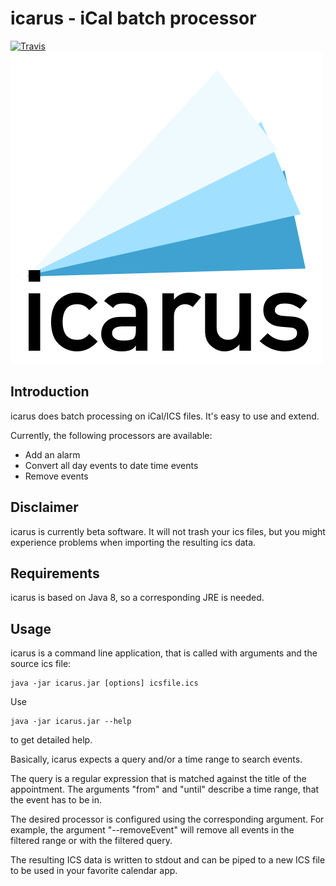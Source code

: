 # icarus - iCal batch processor
[![Travis](https://img.shields.io/travis/dploeger/icarus)](https://travis-ci.org/dploeger/icarus)
![icarus](design/logo.png)

## Introduction

icarus does batch processing on iCal/ICS files. It's easy to use and
extend.

Currently, the following processors are available:

* Add an alarm
* Convert all day events to date time events
* Remove events

## Disclaimer

icarus is currently beta software. It will not trash your ics files, but
 you might experience problems when importing the resulting ics data.

## Requirements

icarus is based on Java 8, so a corresponding JRE is needed.

## Usage

icarus is a command line application, that is called with
arguments and the source ics file:

    java -jar icarus.jar [options] icsfile.ics

Use

    java -jar icarus.jar --help

to get detailed help.

Basically, icarus expects a query and/or a time range to search
events.

The query is a regular expression that is matched against the title of
the appointment. The arguments "from" and "until" describe a time range,
that the event has to be in.

The desired processor is configured using the corresponding
argument. For example, the argument "--removeEvent" will remove all events
in the filtered range or with the filtered query.

The resulting ICS data is written to stdout and can be piped to a new
ICS file to be used in your favorite calendar app.